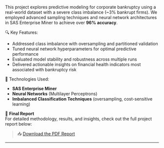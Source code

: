 This project explores predictive modeling for corporate bankruptcy using a real-world dataset with a severe class imbalance (~3% bankrupt firms). We employed advanced sampling techniques and neural network architectures in SAS Enterprise Miner to achieve over **96% accuracy**.

🔍 Key Features:
- Addressed class imbalance with oversampling and partitioned validation
- Tuned neural network hyperparameters for optimal predictive performance
- Evaluated model stability and robustness across multiple runs
- Delivered actionable insights on financial health indicators most associated with bankruptcy risk

📌 Technologies Used:
- **SAS Enterprise Miner**
- **Neural Networks** (Multilayer Perceptrons)
- **Imbalanced Classification Techniques** (oversampling, cost-sensitive learning)

📄 **Final Report**  
For detailed methodology, results, and insights, check out the full project report below:

> 📥 [Download the PDF Report]([./Bankruptcy_Prediction_Report.pdf](https://drive.google.com/file/d/1qWQTUbhPUiHDq0-nYNSnKeZJI0vb59N_/view?usp=sharing))

---
